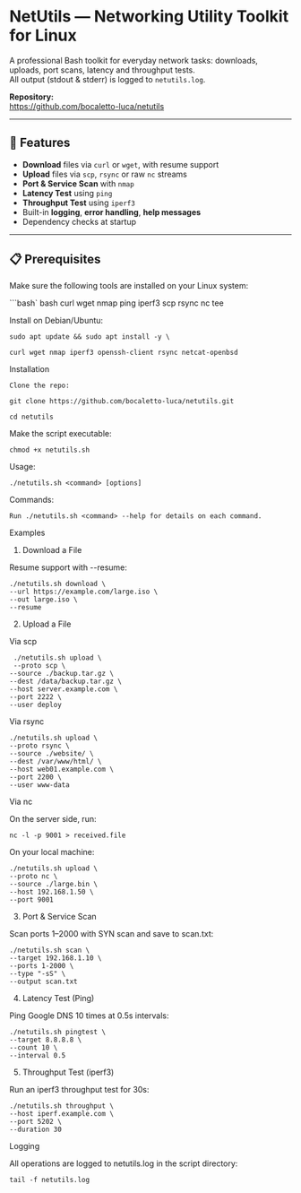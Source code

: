 # NetUtils — Networking Utility Toolkit for Linux

A professional Bash toolkit for everyday network tasks: downloads, uploads, port scans, latency and throughput tests.  
All output (stdout & stderr) is logged to `netutils.log`.

**Repository:**  
https://github.com/bocaletto-luca/netutils

---

## 🚀 Features

- **Download** files via `curl` or `wget`, with resume support  
- **Upload** files via `scp`, `rsync` or raw `nc` streams  
- **Port & Service Scan** with `nmap`  
- **Latency Test** using `ping`  
- **Throughput Test** using `iperf3`  
- Built-in **logging**, **error handling**, **help messages**  
- Dependency checks at startup  

---

## 📋 Prerequisites

Make sure the following tools are installed on your Linux system:

```bash`
bash curl wget nmap ping iperf3 scp rsync nc tee

Install on Debian/Ubuntu:

    sudo apt update && sudo apt install -y \
 
    curl wget nmap iperf3 openssh-client rsync netcat-openbsd

Installation

    Clone the repo:

    git clone https://github.com/bocaletto-luca/netutils.git

    cd netutils

Make the script executable:

    chmod +x netutils.sh

Usage:
     
    ./netutils.sh <command> [options]

Commands:    

    Run ./netutils.sh <command> --help for details on each command.
    
Examples
1. Download a File

Resume support with --resume:

    ./netutils.sh download \
    --url https://example.com/large.iso \
    --out large.iso \
    --resume
    
2. Upload a File

Via scp

     ./netutils.sh upload \
     --proto scp \
    --source ./backup.tar.gz \
    --dest /data/backup.tar.gz \
    --host server.example.com \
    --port 2222 \
    --user deploy

Via rsync

    ./netutils.sh upload \
    --proto rsync \
    --source ./website/ \
    --dest /var/www/html/ \
    --host web01.example.com \
    --port 2200 \
    --user www-data

Via nc

On the server side, run:

    nc -l -p 9001 > received.file

On your local machine:

    ./netutils.sh upload \
    --proto nc \
    --source ./large.bin \
    --host 192.168.1.50 \
    --port 9001

3. Port & Service Scan

Scan ports 1–2000 with SYN scan and save to scan.txt:

    ./netutils.sh scan \
    --target 192.168.1.10 \
    --ports 1-2000 \
    --type "-sS" \
    --output scan.txt

4. Latency Test (Ping)

Ping Google DNS 10 times at 0.5s intervals:

    ./netutils.sh pingtest \
    --target 8.8.8.8 \
    --count 10 \
    --interval 0.5

5. Throughput Test (iperf3)

Run an iperf3 throughput test for 30s:

    ./netutils.sh throughput \
    --host iperf.example.com \
    --port 5202 \
    --duration 30

Logging

All operations are logged to netutils.log in the script directory:

    tail -f netutils.log

